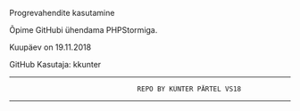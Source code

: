 Progrevahendite kasutamine

Õpime GitHubi ühendama PHPStormiga.


Kuupäev on 19.11.2018


GitHub Kasutaja: kkunter


---------------------------------------------------------------------------
                    
                    
                                    REPO BY KÜNTER PÄRTEL VS18
                            
                            

---------------------------------------------------------------------------
